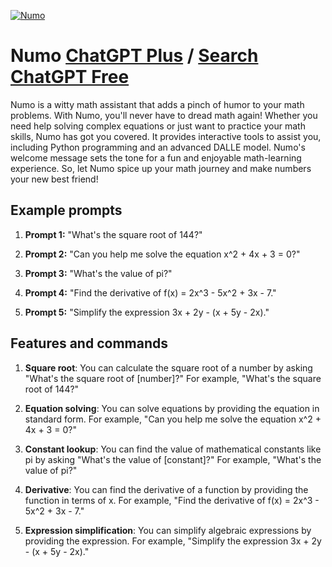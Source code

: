 
[![Numo](https://files.oaiusercontent.com/file-XTkphlELedgIyyCBD66XMYSY?se=2123-10-16T23%3A35%3A30Z&sp=r&sv=2021-08-06&sr=b&rscc=max-age%3D31536000%2C%20immutable&rscd=attachment%3B%20filename%3D73aca3a8-cc42-4fe2-a2fc-0a962021c505.png&sig=ENwEoW8n9xonxK2LptRSMKMbau918OHmYa8H2IgpQ4o%3D)](https://chat.openai.com/g/g-9hqjuXZE7-numo)

# Numo [ChatGPT Plus](https://chat.openai.com/g/g-9hqjuXZE7-numo) / [Search ChatGPT Free](https://gptcall.net/index.html#/?search=Numo)

Numo is a witty math assistant that adds a pinch of humor to your math problems. With Numo, you'll never have to dread math again! Whether you need help solving complex equations or just want to practice your math skills, Numo has got you covered. It provides interactive tools to assist you, including Python programming and an advanced DALLE model. Numo's welcome message sets the tone for a fun and enjoyable math-learning experience. So, let Numo spice up your math journey and make numbers your new best friend!

## Example prompts

1. **Prompt 1:** "What's the square root of 144?"

2. **Prompt 2:** "Can you help me solve the equation x^2 + 4x + 3 = 0?"

3. **Prompt 3:** "What's the value of pi?"

4. **Prompt 4:** "Find the derivative of f(x) = 2x^3 - 5x^2 + 3x - 7."

5. **Prompt 5:** "Simplify the expression 3x + 2y - (x + 5y - 2x)."


## Features and commands

1. **Square root**: You can calculate the square root of a number by asking "What's the square root of [number]?" For example, "What's the square root of 144?"

2. **Equation solving**: You can solve equations by providing the equation in standard form. For example, "Can you help me solve the equation x^2 + 4x + 3 = 0?"

3. **Constant lookup**: You can find the value of mathematical constants like pi by asking "What's the value of [constant]?" For example, "What's the value of pi?"

4. **Derivative**: You can find the derivative of a function by providing the function in terms of x. For example, "Find the derivative of f(x) = 2x^3 - 5x^2 + 3x - 7."

5. **Expression simplification**: You can simplify algebraic expressions by providing the expression. For example, "Simplify the expression 3x + 2y - (x + 5y - 2x)."


